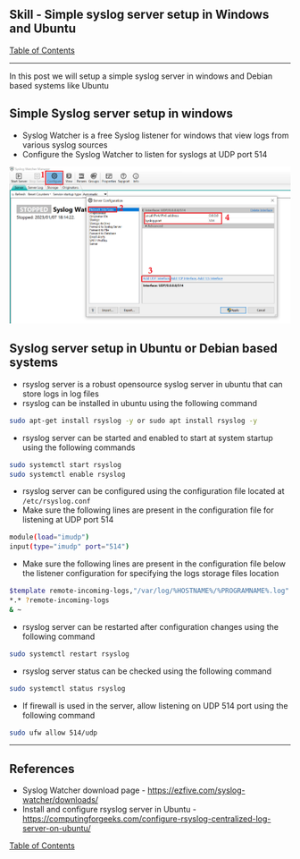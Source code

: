 ## Skill - Simple syslog server setup in Windows and Ubuntu

[Table of Contents](https://nagasudhir.blogspot.com/2020/04/taming-python-table-of-contents.html)

<hr>

In this post we will setup a simple syslog server in windows and Debian based systems like Ubuntu

## Simple Syslog server setup in windows
* Syslog Watcher is a free Syslog listener for windows that view logs from various syslog sources
* Configure the Syslog Watcher to listen for syslogs at UDP port 514

![syslog watcher config demo.png](https://github.com/nagasudhirpulla/taming_python/raw/master/blog/skills/assets/img/syslog%20watcher%20config%20demo.png)
## Syslog server setup in Ubuntu or Debian based systems
* rsyslog server is a robust opensource syslog server in ubuntu that can store logs in log files
* rsyslog can be installed in ubuntu using the following command
```bash
sudo apt-get install rsyslog -y or sudo apt install rsyslog -y
```
* rsyslog server can be started and enabled to start at system startup using the following commands
```bash
sudo systemctl start rsyslog
sudo systemctl enable rsyslog
```
* rsyslog server can be configured using the configuration file located at `/etc/rsyslog.conf` 
* Make sure the following lines are present in the configuration file for listening at UDP port 514
```bash
module(load="imudp")
input(type="imudp" port="514")
```
* Make sure the following lines are present in the configuration file below the listener configuration for specifying the logs storage files location
```bash
$template remote-incoming-logs,"/var/log/%HOSTNAME%/%PROGRAMNAME%.log" 
*.* ?remote-incoming-logs
& ~
```
* rsyslog server can be restarted after configuration changes using the following command
```bash
sudo systemctl restart rsyslog
```
* rsyslog server status can be checked using the following command
```bash
sudo systemctl status rsyslog
```
* If firewall is used in the server, allow listening on UDP 514 port using the following command
```bash
sudo ufw allow 514/udp
```

<hr/>

## References
* Syslog Watcher download page - https://ezfive.com/syslog-watcher/downloads/
* Install and configure rsyslog server in Ubuntu - https://computingforgeeks.com/configure-rsyslog-centralized-log-server-on-ubuntu/

[Table of Contents](https://nagasudhir.blogspot.com/2020/04/taming-python-table-of-contents.html)

<!--stackedit_data:
eyJoaXN0b3J5IjpbMTU1MTAyNjgwNV19
-->